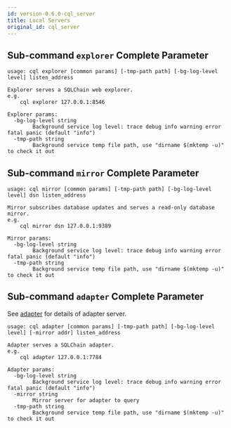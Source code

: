 ```yaml
---
id: version-0.6.0-cql_server
title: Local Servers
original_id: cql_server
---
```


## Sub-command `explorer` Complete Parameter

    usage: cql explorer [common params] [-tmp-path path] [-bg-log-level level] listen_address

    Explorer serves a SQLChain web explorer.
    e.g.
        cql explorer 127.0.0.1:8546

    Explorer params:
      -bg-log-level string
        	Background service log level: trace debug info warning error fatal panic (default "info")
      -tmp-path string
        	Background service temp file path, use "dirname $(mktemp -u)" to check it out

## Sub-command `mirror` Complete Parameter

    usage: cql mirror [common params] [-tmp-path path] [-bg-log-level level] dsn listen_address

    Mirror subscribes database updates and serves a read-only database mirror.
    e.g.
        cql mirror dsn 127.0.0.1:9389

    Mirror params:
      -bg-log-level string
        	Background service log level: trace debug info warning error fatal panic (default "info")
      -tmp-path string
        	Background service temp file path, use "dirname $(mktemp -u)" to check it out

## Sub-command `adapter` Complete Parameter

See [adapter](adapter) for details of adapter server.

    usage: cql adapter [common params] [-tmp-path path] [-bg-log-level level] [-mirror addr] listen_address

    Adapter serves a SQLChain adapter.
    e.g.
        cql adapter 127.0.0.1:7784

    Adapter params:
      -bg-log-level string
        	Background service log level: trace debug info warning error fatal panic (default "info")
      -mirror string
        	Mirror server for adapter to query
      -tmp-path string
        	Background service temp file path, use "dirname $(mktemp -u)" to check it out
